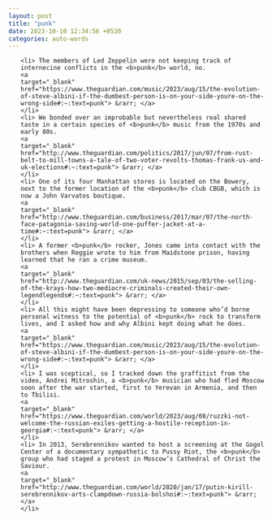 ```yaml
---
layout: post
title: "punk"
date: 2023-10-10 12:34:56 +0530
categories: auto-words
---
```

<ol>

    <li> The members of Led Zeppelin were not keeping track of internecine conflicts in the <b>punk</b> world, no.
    <a 
    target="_blank" 
    href="https://www.theguardian.com/music/2023/aug/15/the-evolution-of-steve-albini-if-the-dumbest-person-is-on-your-side-youre-on-the-wrong-side#:~:text=punk"> &rarr; </a>
    </li>
    <li> We bonded over an improbable but nevertheless real shared taste in a certain species of <b>punk</b> music from the 1970s and early 80s.
    <a 
    target="_blank" 
    href="http://www.theguardian.com/politics/2017/jun/07/from-rust-belt-to-mill-towns-a-tale-of-two-voter-revolts-thomas-frank-us-and-uk-elections#:~:text=punk"> &rarr; </a>
    </li>
    <li> One of its four Manhattan stores is located on the Bowery, next to the former location of the <b>punk</b> club CBGB, which is now a John Varvatos boutique.
    <a 
    target="_blank" 
    href="http://www.theguardian.com/business/2017/mar/07/the-north-face-patagonia-saving-world-one-puffer-jacket-at-a-time#:~:text=punk"> &rarr; </a>
    </li>
    <li> A former <b>punk</b> rocker, Jones came into contact with the brothers when Reggie wrote to him from Maidstone prison, having learned that he ran a crime museum.
    <a 
    target="_blank" 
    href="http://www.theguardian.com/uk-news/2015/sep/03/the-selling-of-the-krays-how-two-mediocre-criminals-created-their-own-legendlegends#:~:text=punk"> &rarr; </a>
    </li>
    <li> All this might have been depressing to someone who’d borne personal witness to the potential of <b>punk</b> rock to transform lives, and I asked how and why Albini kept doing what he does.
    <a 
    target="_blank" 
    href="https://www.theguardian.com/music/2023/aug/15/the-evolution-of-steve-albini-if-the-dumbest-person-is-on-your-side-youre-on-the-wrong-side#:~:text=punk"> &rarr; </a>
    </li>
    <li> I was sceptical, so I tracked down the graffitist from the video, Andrei Mitroshin, a <b>punk</b> musician who had fled Moscow soon after the war started, first to Yerevan in Armenia, and then to Tbilisi.
    <a 
    target="_blank" 
    href="https://www.theguardian.com/world/2023/aug/08/ruzzki-not-welcome-the-russian-exiles-getting-a-hostile-reception-in-georgia#:~:text=punk"> &rarr; </a>
    </li>
    <li> In 2013, Serebrennikov wanted to host a screening at the Gogol Center of a documentary sympathetic to Pussy Riot, the <b>punk</b> group who had staged a protest in Moscow’s Cathedral of Christ the Saviour.
    <a 
    target="_blank" 
    href="http://www.theguardian.com/world/2020/jan/17/putin-kirill-serebrennikov-arts-clampdown-russia-bolshoi#:~:text=punk"> &rarr; </a>
    </li>